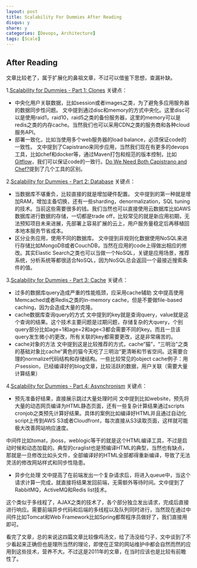 ```yaml
---
layout: post
title: Scalability For Dummies After Reading
disqus: y
share: y
categories: [Devops, Architecture]
tags: [Scale]
---
```


After Reading
-----------
文章比较老了，属于扩展化的鼻祖文章，不过可以借鉴下思想，查漏补缺。

1.[Scalability for Dummies - Part 1: Clones](http://www.lecloud.net/post/7295452622/scalability-for-dummies-part-1-clones)
关键点：
* 中央化用户关联数据，比如session或者images之类，为了避免多应用服务器的数据同步性问题。
文中提到通过disc和memory的方式中央化。这里disc可以是使用raid1，raid10，raid5之类的备份服务器，这里的memory可以是redis之类的内存cache。当然我们也可以采用CDN之类的服务商和各种cloud服务API。
* 部署一致化，比如当使用多个web服务器的load balance，必须保证code的一致性。
文中提到了Capistrano来同步应用，当然我们现在有更多的devops工具，比如chef和docker等，通过Maven打包和规范的版本控制，比如[Gitflow](https://blog.axosoft.com/gitflow/)，我们可以保证code的一致行。[Do We Need Both Capistrano and Chef?](http://codefol.io/posts/why-do-we-need-both-capistrano-and-chef)提到了几个工具的区别。

2.[Scalability for Dummies - Part 2: Database](http://www.lecloud.net/post/7994751381/scalability-for-dummies-part-2-database)
关键点：
* 当数据库不堪重负，比较直接的就是增加硬件配置。
文中提到的第一种就是增加RAM，增加主备切换，还有一些sharding，denormalization，SQL tuning的技术。当前这些需要很多的钱。我们当然也可以直接使用云数据库比如AWS数据库进行数据的存储，一切都是trade off，比较常见的就是新应用初期，无法预知项目未来进展，先部署上容易扩展的云上，用户服务量稳定后再移植回本地本服务节省成本。
* 区分业务应用，使用不同的数据库。
文中提到非规则化数据使用NoSQL来进行存储比如MongoDB或者CouchDB，当然在应用的code上得做出相应的修改。其实Elastic Search之类也可以当做一个NoSQL，关键是应用场景，推荐系统，分析系统等都很适合NoSQL，因为NoSQL总会返回一个最接近搜索条件的值。

3.[Scalability for Dummies - Part 3: Cache](http://www.lecloud.net/post/9246290032/scalability-for-dummies-part-3-cache)
关键点：
* 过多的数据库query造成严重的性能瓶颈，应采用cache辅助
文中提高使用Memcached或者Redis之类的in-memory cache，但是不要做file-based caching，因为会造成大量的克隆。
* cache数据库查询query的方式
文中提到的key就是查询query，value就是这个查询的结果。这个技术主要问题是过期问题，存储复杂的大query，个别query部分比如age=1和age=2和age<3都会需要不同的key。而且一旦该query发生微小的更改，所有关联的key都需要更改，这是非常痛苦的。
* cache对象的方法
文中提到这是比较推荐的方式，cache“猫”，“三明治”之类的基础对象比cache“黄色的猫今天吃了三明治“更清晰和节省空间。这需要合理的normalize代码结构和存储结构。一些比较常见的object cache例子：用户session，已经编译好的blog文章，比较活跃的数据，用户关联（需要大量计算结果）

4.[Scalability for Dummies - Part 4: Asynchronism](http://www.lecloud.net/post/9699762917/scalability-for-dummies-part-4-asynchronism)
关键点：
* 预先准备好结果，直接展示跳过大量处理时间
文中提到比如website，预先将大量的动态网页编译为HTML静态页面，还有一些复杂计算结果通过scripts cronjob之类预先计算好结果。具体的案例比如编译好HTML并且通过自动化script上传到AWS S3或者Cloudfront，每次直接从S3读取页面，这样就可能极大改善网站响应速度。

中间件比如tomat，jboss，weblogic等干的就是这个HTML编译工具，不过是启动时候和动态加载的。典型的craglist也是预编译HTML的典型，当然也有缺点，那就是一旦修改比如头文件，全部编译好的HTML全部都得重新编译，导致了无法灵活的修改网站样式和同步性隐患。

* 异步化处理
文中提高了在前端发出一个复杂请求后，将进入queue中，当这个请求计算一完成，就直接将结果发回前端，无需额外等待时间。文中提到了RabbitMQ，ActiveMQ和Redis list技术。

这个类似于多线程了，AJAX之类的技术了，各个部分独立发出请求，完成后直接进行响应。需要前端异步代码和后端的多线程以及队列同时进行，当然现在通过中间件比如Tomcat和Web Framework比如Spring都帮程序员做好了，我们直接用即可。


看完了文章，总的来说这四篇文章比较像鸡汤文，给了汤没给勺子，文中谈到了不少看起来正确但也是理所当然的理论，即使在正常的网站维护中都会自然而然的应用到这些技术，营养不大。不过这是2011年的文章，在当时应该也是比较有前瞻性了。